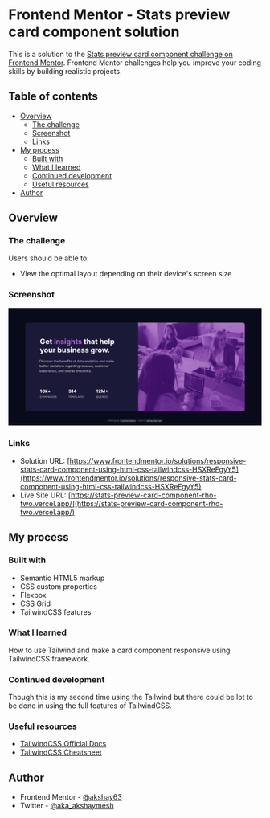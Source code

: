 # Frontend Mentor - Stats preview card component solution

This is a solution to the [Stats preview card component challenge on Frontend Mentor](https://www.frontendmentor.io/challenges/stats-preview-card-component-8JqbgoU62). Frontend Mentor challenges help you improve your coding skills by building realistic projects.

## Table of contents

- [Overview](#overview)
  - [The challenge](#the-challenge)
  - [Screenshot](#screenshot)
  - [Links](#links)
- [My process](#my-process)
  - [Built with](#built-with)
  - [What I learned](#what-i-learned)
  - [Continued development](#continued-development)
  - [Useful resources](#useful-resources)
- [Author](#author)

## Overview

### The challenge

Users should be able to:

- View the optimal layout depending on their device's screen size

### Screenshot

![Screenshot](./screenshot.png)

### Links

- Solution URL: [https://www.frontendmentor.io/solutions/responsive-stats-card-component-using-html-css-tailwindcss-HSXReFgyY5](https://www.frontendmentor.io/solutions/responsive-stats-card-component-using-html-css-tailwindcss-HSXReFgyY5)
- Live Site URL: [https://stats-preview-card-component-rho-two.vercel.app/](https://stats-preview-card-component-rho-two.vercel.app/)

## My process

### Built with

- Semantic HTML5 markup
- CSS custom properties
- Flexbox
- CSS Grid
- TailwindCSS features

### What I learned

How to use Tailwind and make a card component responsive using TailwindCSS framework.

### Continued development

Though this is my second time using the Tailwind but there could be lot to be done in using the full features of TailwindCSS.

### Useful resources

- [TailwindCSS Official Docs](https://tailwindcss.com/docs/installation)
- [TailwindCSS Cheatsheet](https://nerdcave.com/tailwind-cheat-sheet)

## Author

- Frontend Mentor - [@akshay63](https://www.frontendmentor.io/profile/akshay63)
- Twitter - [@aka_akshaymesh](https://www.twitter.com/aka_akshaymesh)
